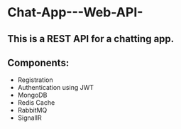 # Chat-App---Web-API-

## This is a REST API for a chatting app.
## Components:
  - Registration
  - Authentication using JWT
  - MongoDB
  - Redis Cache
  - RabbitMQ
  - SignalIR
